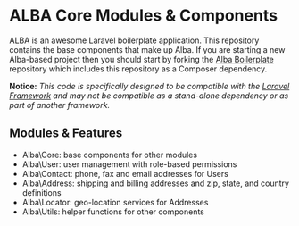 ALBA Core Modules & Components
===

ALBA is an awesome Laravel boilerplate application. This repository contains the base components that make up Alba. If you are starting a new Alba-based project then you should start by forking the [Alba Boilerplate](http://github.com/emersonmedia/Alba-Boilerplate) repository which includes this repository as a Composer dependency.

**Notice:** _This code is specifically designed to be compatible with the [Laravel Framework](http://laravel.com) and may not be compatible as a stand-alone dependency or as part of another framework._

## Modules & Features

* Alba\Core: base components for other modules
* Alba\User: user management with role-based permissions
* Alba\Contact: phone, fax and email addresses for Users
* Alba\Address: shipping and billing addresses and zip, state, and country definitions
* Alba\Locator: geo-location services for Addresses
* Alba\Utils: helper functions for other components
